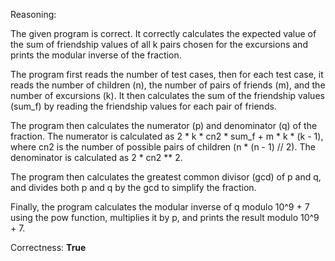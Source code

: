 Reasoning:

The given program is correct. It correctly calculates the expected value of the sum of friendship values of all k pairs chosen for the excursions and prints the modular inverse of the fraction.

The program first reads the number of test cases, then for each test case, it reads the number of children (n), the number of pairs of friends (m), and the number of excursions (k). It then calculates the sum of the friendship values (sum_f) by reading the friendship values for each pair of friends.

The program then calculates the numerator (p) and denominator (q) of the fraction. The numerator is calculated as 2 * k * cn2 * sum_f + m * k * (k - 1), where cn2 is the number of possible pairs of children (n * (n - 1) // 2). The denominator is calculated as 2 * cn2 ** 2.

The program then calculates the greatest common divisor (gcd) of p and q, and divides both p and q by the gcd to simplify the fraction.

Finally, the program calculates the modular inverse of q modulo 10^9 + 7 using the pow function, multiplies it by p, and prints the result modulo 10^9 + 7.

Correctness: **True**